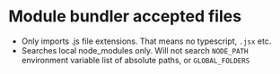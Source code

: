 # Module bundler accepted files

- Only imports .js file extensions. That means no typescript, `.jsx` etc.
- Searches local node_modules only. Will not search `NODE_PATH` environment variable list of absolute paths, or `GLOBAL_FOLDERS`

